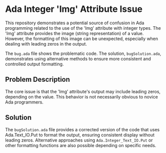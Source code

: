 # Ada Integer 'Img' Attribute Issue

This repository demonstrates a potential source of confusion in Ada programming related to the use of the 'Img' attribute with integer types. The 'Img' attribute provides the image (string representation) of a value.  However, the formatting of this image can be unexpected, especially when dealing with leading zeros in the output.

The `bug.ada` file shows the problematic code. The solution, `bugSolution.ada`, demonstrates using alternative methods to ensure more consistent and controlled output formatting.

## Problem Description

The core issue is that the 'Img' attribute's output may include leading zeros, depending on the value. This behavior is not necessarily obvious to novice Ada programmers.

## Solution

The `bugSolution.ada` file provides a corrected version of the code that uses Ada.Text_IO.Put to format the output, ensuring consistent display without leading zeros.  Alternative approaches using `Ada.Integer_Text_IO.Put` or other formatting functions are also possible depending on specific needs.
